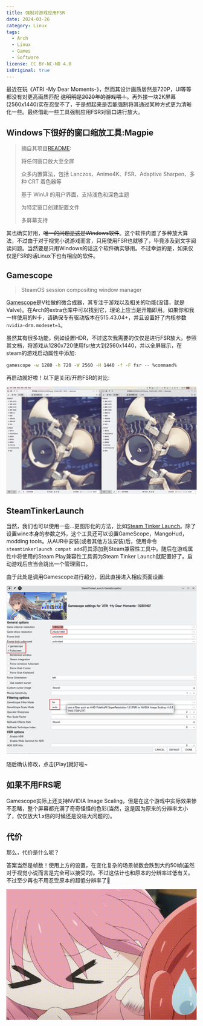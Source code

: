 ```yaml
---
title: 强制对游戏应用FSR
date: 2024-03-26
category: Linux
tags:
  - Arch
  - Linux
  - Games
  - Software
license: CC BY-NC-ND 4.0
isOriginal: true
---
```


最近在玩《ATRI -My Dear Moments-》，然而其设计画质居然是720P，UI等等都没有对更高画质匹配 ~~这明明是2020年的游戏喂！~~。再外接一块2K屏幕(2560x1440)实在忍受不了，于是想起来是否能强制将其通过某种方式更为清晰化一些。最终借助一些工具强制应用FSR对窗口进行放大。

<!-- more -->

## Windows下很好的窗口缩放工具:Magpie

> 摘自其项目[README](https://github.com/Blinue/Magpie/blob/dev/README_ZH.md):
>
> 将任何窗口放大至全屏
>
> 众多内置算法，包括 Lanczos、Anime4K、FSR、Adaptive Sharpen、多种 CRT 着色器等
>
> 基于 WinUI 的用户界面，支持浅色和深色主题
>
> 为特定窗口创建配置文件
>
> 多屏幕支持

其也确实好用，~~唯一的问题是这是Windows软件~~。这个软件内置了多种放大算法，不过由于对于视觉小说游戏而言，只用使用FSR也就够了，毕竟涉及到文字阅读问题。当然要是只用Windows的话这个软件确实够用。不过幸运的是，如果仅仅是FSR的话Linux下也有相应的软件。

## Gamescope

>SteamOS session compositing window manager

[Gamescope](https://github.com/ValveSoftware/gamescope)是V社做的微合成器，其专注于游戏以及相关的功能(没错，就是Valve)。在Arch的extra仓库中可以找到它，理论上应当是开箱即用。如果你和我一样使用的N卡，请确保专有驱动版本在515.43.04+，并且设置好了内核参数`nvidia-drm.modeset=1`。

虽然其有很多功能，例如设置HDR，不过这次我需要的仅仅是进行FSR放大。参照其文档，将游戏从1280x720使用fsr放大到2560x1440，并以全屏展示，在steam的游戏启动属性中添加:

```bash
gamescope -w 1280 -h 720 -W 2560 -H 1440 -f -F fsr -- %command%
```

再启动就好啦！以下是关闭/开启FSR的对比:

![效果显著！](../images/5/Compare.png)

## SteamTinkerLaunch

当然，我们也可以使用一些...更图形化的方法，比如[Steam Tinker Launch](https://github.com/sonic2kk/steamtinkerlaunch)。除了设置wine本身的参数之外，这个工具还可以设置GameScope，MangoHud，modding tools。从AUR中安装(或者其他方法安装)后，使用命令`steamtinkerlaunch compat add`将其添加到Steam兼容性工具中。随后在游戏属性中将使用的Steam Play兼容性工具调为Steam Tinker Launch就配置好了。启动游戏后应当会跳出一个管理窗口。

由于此处是调用Gamescope进行超分，因此直接进入相应页面设置:

![其中红圈是更改的部分](../images/5/Set.png)

随后确认修改，点击\[Play\]就好啦~

## 如果不用FRS呢

Gamescope实际上还支持NVIDIA Image Scaling，但是在这个游戏中实际效果惨不忍睹，整个屏幕都充满了奇奇怪怪的色彩(当然，这是因为原来的分辨率太小了，仅仅放大1.x倍的时候还是没啥大问题的)。

## 代价

那么，代价是什么呢？

答案当然是帧数！使用上方的设置，在变化复杂的场景帧数会跌到大约50帧(虽然对于视觉小说而言是完全可以接受的)。不过这估计也和原本的分辨率过低有关。不过至少再也不用忍受原本的超低分辨率了🥳

![放张小波奇](../images/5/bocchi.gif)